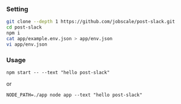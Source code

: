 ### Setting

```bash
git clone --depth 1 https://github.com/jobscale/post-slack.git
cd post-slack
npm i
cat app/example.env.json > app/env.json
vi app/env.json
```

### Usage

```
npm start -- --text "hello post-slack"
```

or

```
NODE_PATH=./app node app --text "hello post-slack"
```
